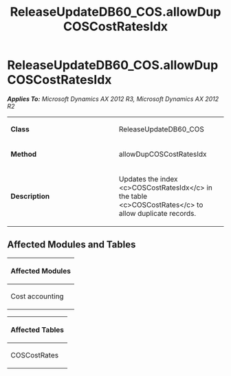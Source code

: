 ﻿---
title: ReleaseUpdateDB60_COS.allowDupCOSCostRatesIdx
TOCTitle: ReleaseUpdateDB60_COS.allowDupCOSCostRatesIdx
ms:assetid: adb56ac7-6419-6818-3fdd-3bd3dadfea47
ms:mtpsurl: https://msdn.microsoft.com/en-us/library/JJ686527(v=AX.60)
ms:contentKeyID: 49710482
ms.date: 05/18/2015
mtps_version: v=AX.60
---

# ReleaseUpdateDB60\_COS.allowDupCOSCostRatesIdx 


_**Applies To:** Microsoft Dynamics AX 2012 R3, Microsoft Dynamics AX 2012 R2_

<table>
<colgroup>
<col style="width: 50%" />
<col style="width: 50%" />
</colgroup>
<tbody>
<tr class="odd">
<td><p><strong>Class</strong></p></td>
<td><p>ReleaseUpdateDB60_COS</p></td>
</tr>
<tr class="even">
<td><p><strong>Method</strong></p></td>
<td><p>allowDupCOSCostRatesIdx</p></td>
</tr>
<tr class="odd">
<td><p><strong>Description</strong></p></td>
<td><p>Updates the index &lt;c&gt;COSCostRatesIdx&lt;/c&gt; in the table &lt;c&gt;COSCostRates&lt;/c&gt; to allow duplicate records.</p></td>
</tr>
</tbody>
</table>


## Affected Modules and Tables

<table>
<colgroup>
<col style="width: 100%" />
</colgroup>
<thead>
<tr class="header">
<th><p>Affected Modules</p></th>
</tr>
</thead>
<tbody>
<tr class="odd">
<td><p>Cost accounting</p></td>
</tr>
</tbody>
</table>


<table>
<colgroup>
<col style="width: 100%" />
</colgroup>
<thead>
<tr class="header">
<th><p>Affected Tables</p></th>
</tr>
</thead>
<tbody>
<tr class="odd">
<td><p>COSCostRates</p></td>
</tr>
</tbody>
</table>

  



